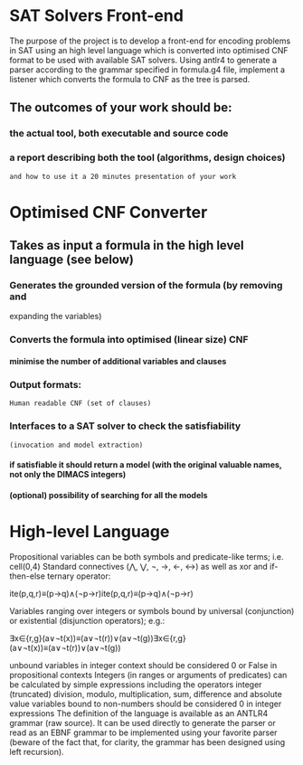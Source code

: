 # SAT Solvers Front-end
  The purpose of the project is to develop a front-end for encoding 
problems in SAT using an high level language which is converted into 
optimised CNF format to be used with available SAT solvers.
  Using antlr4 to generate a parser according to the grammar specified
in formula.g4 file, implement a listener which converts the formula to CNF
as the tree is parsed.

## The outcomes of your work should be:
### the actual tool, both executable and source code
### a report describing both the tool (algorithms, design choices) 
    and how to use it a 20 minutes presentation of your work
# Optimised CNF Converter
## Takes as input a formula in the high level language (see below)
### Generates the grounded version of the formula (by removing and
expanding the variables)
### Converts the formula into optimised (linear size) CNF
#### minimise the number of additional variables and clauses
### Output formats:
    Human readable CNF (set of clauses)
### Interfaces to a SAT solver to check the satisfiability 
    (invocation and model extraction)
#### if satisfiable it should return a model (with the original valuable names, not only the DIMACS integers)
#### (optional) possibility of searching for all the models
# High-level Language

Propositional variables can be both symbols and predicate-like terms; i.e. cell(0,4)
Standard connectives (⋀, ⋁, ¬, →, ←, ↔︎) as well as xor and if-then-else ternary operator:

ite(p,q,r)≡(p→q)∧(¬p→r)ite(p,q,r)≡(p→q)∧(¬p→r)

Variables ranging over integers or symbols bound by universal (conjunction) or existential (disjunction operators); e.g.:

∃x∈{r,g}(a∨¬t(x))≡(a∨¬t(r))∨(a∨¬t(g))∃x∈{r,g}(a∨¬t(x))≡(a∨¬t(r))∨(a∨¬t(g))

unbound variables in integer context should be considered 0 or False in propositional contexts
Integers (in ranges or arguments of predicates) can be calculated by simple expressions including the operators integer (truncated) division, modulo, multiplication, sum, difference and absolute value
variables bound to non-numbers should be considered 0 in integer expressions
The definition of the language is available as an ANTLR4 grammar (raw source). It can be used directly to generate the parser or read as an EBNF grammar to be implemented using your favorite parser (beware of the fact that, for clarity, the grammar has been designed using left recursion).
